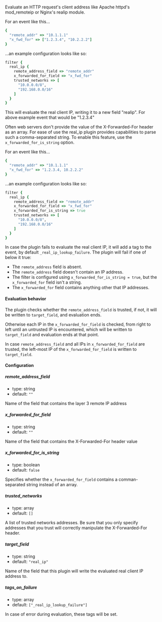 Evaluate an HTTP request's client address like Apache httpd's mod_remoteip or
Nginx's realip module.

For an event like this...
```ruby
{
  "remote_addr" => "10.1.1.1"
  "x_fwd_for" => ["1.2.3.4", "10.2.2.2"]
}
```

...an example configuration looks like so:
```ruby
filter {
  real_ip {
    remote_address_field => "remote_addr"
    x_forwarded_for_field => "x_fwd_for"
    trusted_networks => [
      "10.0.0.0/8",
      "192.168.0.0/16"
    ]
  }
}
```
This will evaluate the real client IP, writing it to a new field "realip".
For above example event that would be "1.2.3.4"

Often web servers don't provide the value of the X-Forwarded-For header as
an array. For ease of use the real_ip plugin provides capabilities to parse
such a comma-separated string. To enable this feature, use the
`x_forwarded_for_is_string` option.

For an event like this...
```ruby
{
  "remote_addr" => "10.1.1.1"
  "x_fwd_for" => "1.2.3.4, 10.2.2.2"
}
```

...an example configuration looks like so:
```ruby
filter {
  real_ip {
    remote_address_field => "remote_addr"
    x_forwarded_for_field => "x_fwd_for"
    x_forwarded_for_is_string => true
    trusted_networks => [
      "10.0.0.0/8",
      "192.168.0.0/16"
    ]
  }
}
```

In case the plugin fails to evaluate the real client IP, it will add a tag to
the event, by default `_real_ip_lookup_failure`.
The plugin will fail if one of below it true:
* The `remote_address` field is absent.
* The `remote_address` field doesn't contain an IP address.
* The filter is configured using `x_forwarded_for_is_string = true`, but the
`x_forwarded_for` field isn't a string.
* The `x_forwarded_for` field contains anything other that IP addresses.

#### Evaluation behavior
The plugin checks whether the `remote_address_field` is trusted, if not, it
will be written to `target_field`, and evaluation ends.

Otherwise each IP in the `x_forwarded_for_field` is checked, from right to
left until an untrusted IP is encountered, which will be written to
`target_field` and evaluation ends at that point.

In case `remote_address_field` and all IPs in `x_forwarded_for_field` are
trusted, the left-most IP of the `x_forwarded_for_field` is written to
`target_field`.

#### Configuration
##### remote_address_field
* type: string
* default: `""`

Name of the field that contains the layer 3 remote IP address

##### x_forwarded_for_field
* type: string
* default: `""`

Name of the field that contains the X-Forwarded-For header value

##### x_forwarded_for_is_string
* type: boolean
* default: `false`

Specifies whether the `x_forwarded_for_field` contains a comman-separated
string instead of an array.

##### trusted_networks
* type: array
* default: `[]`

A list of trusted networks addresses. Be sure that you only specify
addresses that you trust will correctly manipulate the X-Forwarded-For
header.

##### target_field
* type: string
* default: `"real_ip"`

Name of the field that this plugin will write the evaluated real client IP
address to.

##### tags_on_failure
* type: array
* default: `["_real_ip_lookup_failure"]`

In case of error during evaluation, these tags will be set.
